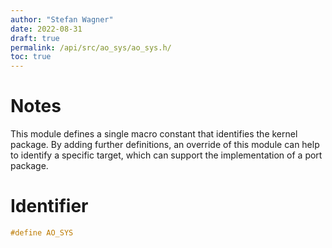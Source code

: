```yaml
---
author: "Stefan Wagner"
date: 2022-08-31
draft: true
permalink: /api/src/ao_sys/ao_sys.h/
toc: true
---
```


# Notes

This module defines a single macro constant that identifies the kernel package. By adding further definitions, an override of this module can help to identify a specific target, which can support the implementation of a port package.

# Identifier

```c
#define AO_SYS
```
